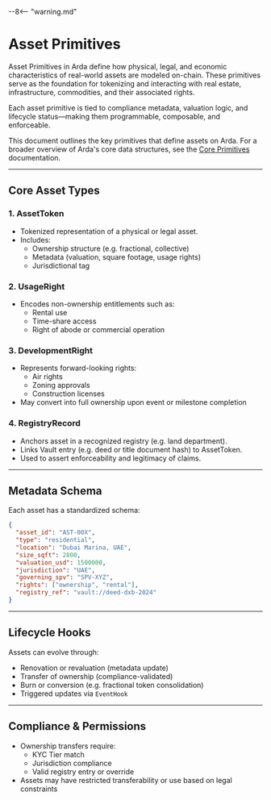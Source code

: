 --8<-- "warning.md"

# Asset Primitives

Asset Primitives in Arda define how physical, legal, and economic characteristics of real-world assets are modeled on-chain. These primitives serve as the foundation for tokenizing and interacting with real estate, infrastructure, commodities, and their associated rights.

Each asset primitive is tied to compliance metadata, valuation logic, and lifecycle status—making them programmable, composable, and enforceable.

This document outlines the key primitives that define assets on Arda. For a broader overview of Arda's core data structures, see the [Core Primitives](core-primitives.md) documentation.

---

## Core Asset Types

### 1. **AssetToken**

- Tokenized representation of a physical or legal asset.
- Includes:
    - Ownership structure (e.g. fractional, collective)
    - Metadata (valuation, square footage, usage rights)
    - Jurisdictional tag

### 2. **UsageRight**

- Encodes non-ownership entitlements such as:
    - Rental use
    - Time-share access
    - Right of abode or commercial operation

### 3. **DevelopmentRight**

- Represents forward-looking rights:
    - Air rights
    - Zoning approvals
    - Construction licenses
- May convert into full ownership upon event or milestone completion

### 4. **RegistryRecord**

- Anchors asset in a recognized registry (e.g. land department).
- Links Vault entry (e.g. deed or title document hash) to AssetToken.
- Used to assert enforceability and legitimacy of claims.

---

## Metadata Schema

Each asset has a standardized schema:

```json
{
  "asset_id": "AST-00X",
  "type": "residential",
  "location": "Dubai Marina, UAE",
  "size_sqft": 2800,
  "valuation_usd": 1500000,
  "jurisdiction": "UAE",
  "governing_spv": "SPV-XYZ",
  "rights": ["ownership", "rental"],
  "registry_ref": "vault://deed-dxb-2024"
}
```

---

## Lifecycle Hooks

Assets can evolve through:

- Renovation or revaluation (metadata update)
- Transfer of ownership (compliance-validated)
- Burn or conversion (e.g. fractional token consolidation)
- Triggered updates via `EventHook`

---

## Compliance & Permissions

- Ownership transfers require:
    - KYC Tier match
    - Jurisdiction compliance
    - Valid registry entry or override
- Assets may have restricted transferability or use based on legal constraints
